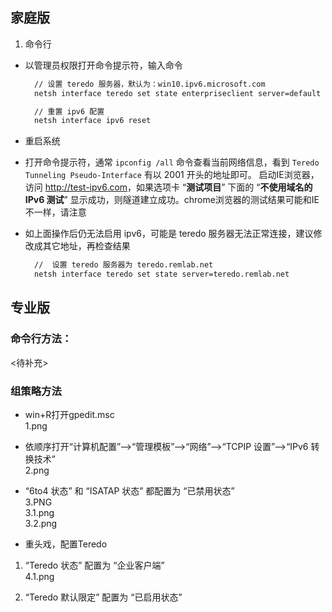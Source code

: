 ## 家庭版
1. 命令行

- 以管理员权限打开命令提示符，输入命令

  ```bat
    // 设置 teredo 服务器，默认为：win10.ipv6.microsoft.com
    netsh interface teredo set state enterpriseclient server=default

    // 重置 ipv6 配置
    netsh interface ipv6 reset
  ```
- 重启系统
- 打开命令提示符，通常 `ipconfig /all` 命令查看当前网络信息，看到 `Teredo Tunneling Pseudo-Interface` 有以 2001 开头的地址即可。
启动IE浏览器，访问 <http://test-ipv6.com>，如果选项卡 “**测试项目**” 下面的 “**不使用域名的 IPv6 测试**” 显示成功，则隧道建立成功。chrome浏览器的测试结果可能和IE不一样，请注意

- 如上面操作后仍无法启用 ipv6，可能是 teredo 服务器无法正常连接，建议修改成其它地址，再检查结果

  ```bat
    //  设置 teredo 服务器为 teredo.remlab.net
    netsh interface teredo set state server=teredo.remlab.net
  ```
## 专业版
### 命令行方法：
 <待补充>

### 组策略方法  
* win+R打开gpedit.msc  
 1.png   

* 依顺序打开“计算机配置”——>“管理模板”——>“网络”——>“TCPIP 设置”——>“IPv6 转换技术”  
 2.png   

* “6to4 状态” 和 “ISATAP 状态” 都配置为 “已禁用状态”  
 3.PNG  
 3.1.png   
 3.2.png   

* 重头戏，配置Teredo  
 1. “Teredo 状态” 配置为 “企业客户端”  
  4.1.png   

 2. “Teredo 默认限定” 配置为 “已启用状态”   